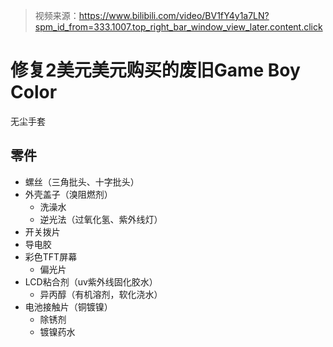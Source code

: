 > 视频来源：https://www.bilibili.com/video/BV1fY4y1a7LN?spm_id_from=333.1007.top_right_bar_window_view_later.content.click

# 修复2美元美元购买的废旧Game Boy Color

无尘手套



## 零件

- 螺丝（三角批头、十字批头）
- 外壳盖子（溴阻燃剂）
  - 洗澡水
  - 逆光法（过氧化氢、紫外线灯）
- 开关拨片
- 导电胶
- 彩色TFT屏幕
  - 偏光片
- LCD粘合剂（uv紫外线固化胶水）
  - 异丙醇（有机溶剂，软化浇水）
- 电池接触片（铜镀镍）
  - 除锈剂
  - 镀镍药水